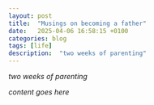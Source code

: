 ```yaml
---
layout: post
title:  "Musings on becoming a father"
date:   2025-04-06 16:58:15 +0100
categories: blog
tags: [life]
description:  "two weeks of parenting"
---
```

_two weeks of parenting_

*content goes here*

